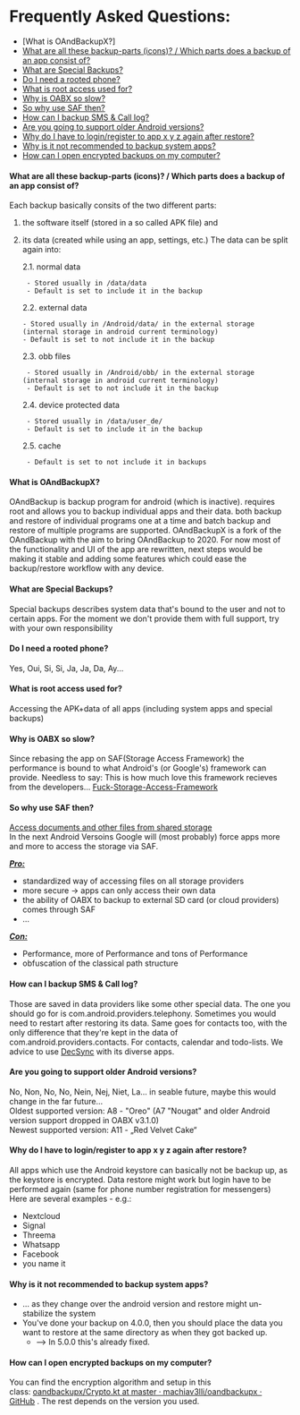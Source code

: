 # Frequently Asked Questions:

* [What is OAndBackupX?]
* [What are all these backup-parts (icons)? / Which parts does a backup of an app consist of?](#what-are-all-these-backup-parts-icons--which-parts-does-a-backup-of-an-app-consist-of)
* [What are Special Backups?](#what-are-special-backups)
* [Do I need a rooted phone?](#do-i-need-a-rooted-phone)
* [What is root access used for?](#what-is-root-access-used-for)
* [Why is OABX so slow?](#why-is-oabx-so-slow)
* [So why use SAF then?](#so-why-use-saf-then)
* [How can I backup SMS &amp; Call log?](#how-can-i-backup-sms--call-log)
* [Are you going to support older Android versions?](#are-you-going-to-support-older-android-versions)
* [Why do I have to login/register to app x y z again after restore?](#why-do-i-have-to-loginregister-to-app-x-y-z-again-after-restore)
* [Why is it not recommended to backup system apps?](#why-is-it-not-recommended-to-backup-system-apps)
* [How can I open encrypted backups on my computer?](#how-can-i-open-encrypted-backups-on-my-computer)

#### What are all these backup-parts (icons)? / Which parts does a backup of an app consist of?  
  
Each backup basically consits of the two different parts:  
    
1. the software itself (stored in a so called APK file) and  
    
2. its data (created while using an app, settings, etc.)
   The data can be split again into:
   
   2.1. normal data
   
        - Stored usually in /data/data
        - Default is set to include it in the backup
   
   2.2. external data
   
       - Stored usually in /Android/data/ in the external storage (internal storage in android current terminology)
       - Default is set to not include it in the backup
   
   2.3. obb files
   
        - Stored usually in /Android/obb/ in the external storage (internal storage in android current terminology)
        - Default is set to not include it in the backup
    
   2.4. device protected data
   
        - Stored usually in /data/user_de/
        - Default is set to include it in the backup
    
   2.5. cache
   
        - Default is set to not include it in backups
#### What is OAndBackupX?

OAndBackup is backup program for android (which is inactive). requires root and allows you to backup individual apps and their data. both backup and restore of individual programs one at a time and batch backup and restore of multiple programs are supported.
OAndBackupX is a fork of the OAndBackup with the aim to bring OAndBackup to 2020. For now most of the functionality and UI of the app are rewritten, next steps would be making it stable and adding some features which could ease the backup/restore workflow with any device.

#### What are Special Backups?

Special backups describes system data that's bound to the user and not to certain apps.
For the moment we don't provide them with full support, try with your own responsibility

#### Do I need a rooted phone?  
  
Yes, Oui, Si, Si, Ja, Ja, Da, Ay...  
  
#### What is root access used for?  

Accessing the APK+data of all apps (including system apps and special backups)

#### Why is OABX so slow?  
  
Since rebasing the app on SAF(Storage Access Framework) the performance is bound to what Android's (or Google's) framework can provide. 
Needless to say: This is how much love this framework recieves from the developers... [Fuck-Storage-Access-Framework](https://github.com/K1rakishou/Fuck-Storage-Access-Framework/)  

#### So why use SAF then?
  
[Access documents and other files from shared storage](https://developer.android.com/training/data-storage/shared/documents-files)  
In the next Android Versoins Google will (most probably) force apps more and more to access the storage via SAF.  
  
<ins>***Pro:***</ins>

- standardized way of accessing files on all storage providers
- more secure -> apps can only access their own data
- the ability of OABX to backup to external SD card (or cloud providers) comes through SAF
- ... 

<ins>***Con:***</ins>

- Performance, more of Performance and tons of Performance
- obfuscation of the classical path structure

#### How can I backup SMS & Call log?

Those are saved in data providers like some other special data. The one you should go for is com.android.providers.telephony. Sometimes you would need to restart after restoring its data.
Same goes for contacts too, with the only difference that they're kept in the data of com.android.providers.contacts.
For contacts, calendar and todo-lists. We advice to use [DecSync](https://github.com/39aldo39/DecSync) with its diverse apps.

#### Are you going to support older Android versions?  

No, Non, No, No, Nein, Nej, Niet, La... in seable future, maybe this would change in the far future...   
Oldest supported version:  A8 - "Oreo" (A7 "Nougat" and older Android version support dropped in OABX v3.1.0)  
Newest supported version: A11 - „Red Velvet Cake“ 

#### Why do I have to login/register to app x y z again after restore?
  
All apps which use the Android keystore can basically not be backup up, as the keystore is encrypted. Data restore might work but login have to be performed again (same for phone number registration for messengers)  
Here are several examples - e.g.: 

- Nextcloud
- Signal
- Threema
- Whatsapp
- Facebook
- you name it

#### Why is it not recommended to backup system apps?

- ... as they change over the android version and restore might un-stabilize the system
- You've done your backup on 4.0.0, then you should place the data you want to restore at the same directory as when they got backed up.
  - --> In 5.0.0 this's already fixed. 

#### How can I open encrypted backups on my computer?  
  
You can find the encryption algorithm and setup in this class: [oandbackupx/Crypto.kt at master · machiav3lli/oandbackupx · GitHub](https://github.com/machiav3lli/oandbackupx/blob/master/app/src/main/java/com/machiav3lli/backup/handler/Crypto.kt) . The rest depends on the version you used.
